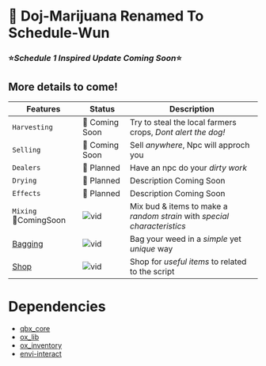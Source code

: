 # 🌱 Doj-Marijuana Renamed To Schedule-Wun

### ⭐*Schedule 1 Inspired Update Coming Soon*⭐
## More details to come!


| Features     		| Status                              	| Description
| --------------------- | ------------------------------------- |------------------------------------- |
| `Harvesting`        	| 🔄 Coming Soon  				| Try to steal the local farmers crops, *Dont alert the dog!*|
| `Selling`   		| 🔄 Coming Soon  			| Sell *anywhere*, Npc will approch you |
| `Dealers`   		| 📅 Planned 				| Have an npc do your *dirty work* |
| `Drying` 		| 📅 Planned 				| Description Coming Soon |
| `Effects` 		| 📅 Planned 				| Description Coming Soon |
| `Mixing` 🔄ComingSoon  		|  ![vid](https://i.imgur.com/Cht0xP9.gif) 			| Mix bud & items to make a *random strain* with *special characteristics* |
| [Bagging](https://github.com/dojwun/Schedule-Wun/tree/main/%5BSchedule-Wun%5D/Schedule-Wun-Bagging) | ![vid](https://i.imgur.com/4NsbM2p.gif) | Bag your weed in a *simple* yet *unique* way  |
| [Shop](https://github.com/dojwun/Schedule-Wun/tree/main/%5BSchedule-Wun%5D/Schedule-Wun-Shop) | ![vid](https://i.imgur.com/BQZ4IV2.gif) | Shop for *useful items* to related to the script |












# Dependencies
- [qbx_core](https://github.com/Qbox-project/qbx_core) 
- [ox_lib](https://github.com/overextended/ox_lib)
- [ox_inventory](https://github.com/overextended/ox_inventory)
- [envi-interact](https://github.com/Envi-Scripts/envi-interact) 



